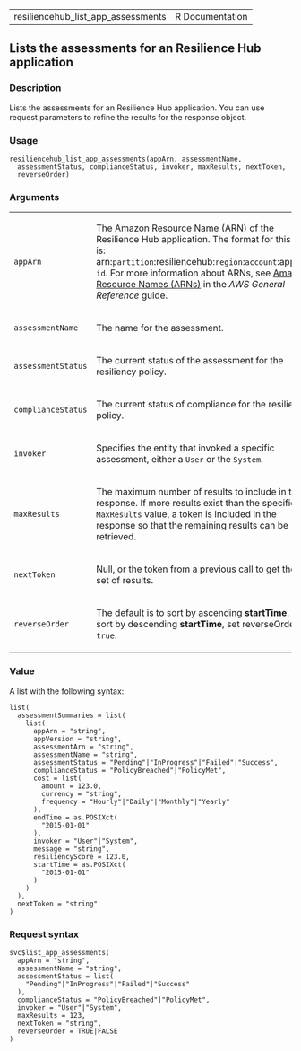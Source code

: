 <table style="width: 100%;">
<tbody>
<tr class="odd">
<td>resiliencehub_list_app_assessments</td>
<td style="text-align: right;">R Documentation</td>
</tr>
</tbody>
</table>

## Lists the assessments for an Resilience Hub application

### Description

Lists the assessments for an Resilience Hub application. You can use
request parameters to refine the results for the response object.

### Usage

    resiliencehub_list_app_assessments(appArn, assessmentName,
      assessmentStatus, complianceStatus, invoker, maxResults, nextToken,
      reverseOrder)

### Arguments

<table>
<colgroup>
<col style="width: 35%" />
<col style="width: 65%" />
</colgroup>
<tbody>
<tr class="odd">
<td><code
id="resiliencehub_list_app_assessments_:_appArn">appArn</code></td>
<td><p>The Amazon Resource Name (ARN) of the Resilience Hub application.
The format for this ARN is:
arn:<code>partition</code>:resiliencehub:<code>region</code>:<code>account</code>:app/<code>app-id</code>.
For more information about ARNs, see <a
href="https://docs.aws.amazon.com/IAM/latest/UserGuide/reference-arns.html">Amazon
Resource Names (ARNs)</a> in the <em>AWS General Reference</em>
guide.</p></td>
</tr>
<tr class="even">
<td><code
id="resiliencehub_list_app_assessments_:_assessmentName">assessmentName</code></td>
<td><p>The name for the assessment.</p></td>
</tr>
<tr class="odd">
<td><code
id="resiliencehub_list_app_assessments_:_assessmentStatus">assessmentStatus</code></td>
<td><p>The current status of the assessment for the resiliency
policy.</p></td>
</tr>
<tr class="even">
<td><code
id="resiliencehub_list_app_assessments_:_complianceStatus">complianceStatus</code></td>
<td><p>The current status of compliance for the resiliency
policy.</p></td>
</tr>
<tr class="odd">
<td><code
id="resiliencehub_list_app_assessments_:_invoker">invoker</code></td>
<td><p>Specifies the entity that invoked a specific assessment, either a
<code>User</code> or the <code>System</code>.</p></td>
</tr>
<tr class="even">
<td><code
id="resiliencehub_list_app_assessments_:_maxResults">maxResults</code></td>
<td><p>The maximum number of results to include in the response. If more
results exist than the specified <code>MaxResults</code> value, a token
is included in the response so that the remaining results can be
retrieved.</p></td>
</tr>
<tr class="odd">
<td><code
id="resiliencehub_list_app_assessments_:_nextToken">nextToken</code></td>
<td><p>Null, or the token from a previous call to get the next set of
results.</p></td>
</tr>
<tr class="even">
<td><code
id="resiliencehub_list_app_assessments_:_reverseOrder">reverseOrder</code></td>
<td><p>The default is to sort by ascending <strong>startTime</strong>.
To sort by descending <strong>startTime</strong>, set reverseOrder to
<code>true</code>.</p></td>
</tr>
</tbody>
</table>

### Value

A list with the following syntax:

    list(
      assessmentSummaries = list(
        list(
          appArn = "string",
          appVersion = "string",
          assessmentArn = "string",
          assessmentName = "string",
          assessmentStatus = "Pending"|"InProgress"|"Failed"|"Success",
          complianceStatus = "PolicyBreached"|"PolicyMet",
          cost = list(
            amount = 123.0,
            currency = "string",
            frequency = "Hourly"|"Daily"|"Monthly"|"Yearly"
          ),
          endTime = as.POSIXct(
            "2015-01-01"
          ),
          invoker = "User"|"System",
          message = "string",
          resiliencyScore = 123.0,
          startTime = as.POSIXct(
            "2015-01-01"
          )
        )
      ),
      nextToken = "string"
    )

### Request syntax

    svc$list_app_assessments(
      appArn = "string",
      assessmentName = "string",
      assessmentStatus = list(
        "Pending"|"InProgress"|"Failed"|"Success"
      ),
      complianceStatus = "PolicyBreached"|"PolicyMet",
      invoker = "User"|"System",
      maxResults = 123,
      nextToken = "string",
      reverseOrder = TRUE|FALSE
    )
